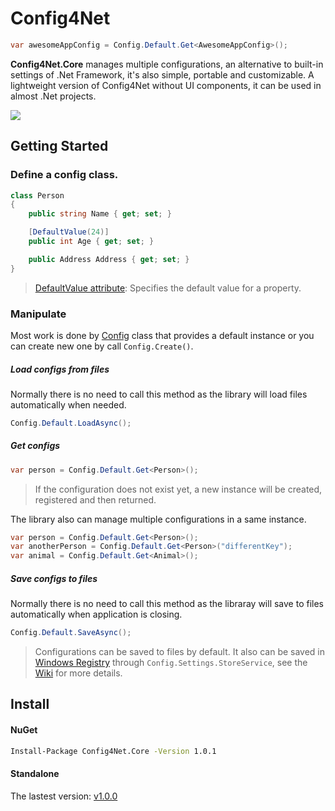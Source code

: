 # Config4Net
``` cs
var awesomeAppConfig = Config.Default.Get<AwesomeAppConfig>();
```
**Config4Net.Core** manages multiple configurations, an alternative to built-in settings of .Net Framework, it's also simple, portable and customizable.
A lightweight version of Config4Net without UI components, it can be used in almost .Net projects.

![](https://3.bp.blogspot.com/-6tZGLnoSUJ0/Wnaqc2o5J5I/AAAAAAAATqE/bP54ShTPR6MjYTwdMHRZzdArFoFpKVMGQCLcBGAs/s1600/core.png)

## Getting Started
### Define a config class.
```cs
class Person
{
    public string Name { get; set; }

    [DefaultValue(24)]
    public int Age { get; set; }

    public Address Address { get; set; }
}
```

> [DefaultValue attribute](https://msdn.microsoft.com/en-us/library/system.componentmodel.defaultvalueattribute(v=vs.110).aspx):  Specifies the default value for a property.

### Manipulate
Most work is done by [Config](https://github.com/sontx/config4net/blob/master/Config4Net.Core/Config.cs) class that provides a default instance or you can create new one by call `Config.Create()`.
##### Load configs from files
Normally there is no need to call this method as the library will load files automatically when needed.
``` cs
Config.Default.LoadAsync();
```
##### Get configs
```cs
var person = Config.Default.Get<Person>();
```
> If the configuration does not exist yet, a new instance will be created, registered and then returned.

The library also can manage multiple configurations in a same instance.
``` cs
var person = Config.Default.Get<Person>();
var anotherPerson = Config.Default.Get<Person>("differentKey");
var animal = Config.Default.Get<Animal>();
```
##### Save configs to files
Normally there is no need to call this method as the libraray will save to files automatically when application is closing.
``` cs
Config.Default.SaveAsync();
```
> Configurations can be saved to files by default. 
> It also can be saved in [Windows Registry](https://vi.wikipedia.org/wiki/Windows_Registry)
> through `Config.Settings.StoreService`, see the [Wiki](https://github.com/sontx/config4net/wiki) for more details.

## Install
#### NuGet
``` bash
Install-Package Config4Net.Core -Version 1.0.1
```
#### Standalone
The lastest version: [v1.0.0](https://github.com/sontx/config4net/releases/tag/v1.0.0)
